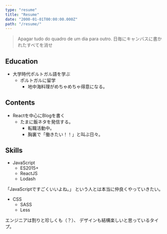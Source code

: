 ```yaml
---
type: "resume"
title: "Resume"
date: "2000-01-01T00:00:00.000Z"
path: "/resume/"
---
```


> Apagar tudo do quadro de um dia para outro.
日毎にキャンバスに書かれたすべてを消せ

## Education

- 大学時代ポルトガル語を学ぶ
  - ポルトガルに留学
    - 地中海料理がめちゃめちゃ得意になる。

## Contents

- Reactを中心にBlogを書く
  - たまに飯ネタを発信する。
    - 転職活動中。
    - 胸裏で「働きたい！！」と叫ぶ日々。

## Skills

- JavaScript
  - ES2015+
  - ReactJS
  - Lodash

「JavaScriptですごくいいよね。」
という人とは本当に仲良くやっていきたい。

- CSS
  - SASS
  - Less

エンジニアは割りと珍しくも（？）、
デザインも結構楽しいと思っているタイプ。
